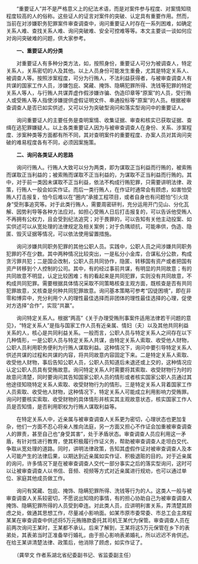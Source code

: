　　“重要证人”并不是严格意义上的纪法术语，而是对案件参与程度、对案情知晓程度较高的人的俗称。这些证人的证言对案件的突破、认定具有重要作用。然而，当前在对涉嫌职务犯罪案件审查调查中，询问重要证人时存在一系列困难，如确定关系人难、查找关系人难、询问突破难、安全可控难等等。本文主要谈一谈如何应对询问突破难的问题，供大家参考。

　　**一、重要证人的分类**

　　对重要证人有多种分类方法，如，按照身份，重要证人可分为被调查人，特定关系人，关系密切的人及其他。以上人员身份可能发生重叠，尤其是特定关系人、被调查人等。按照涉案程度，可分为行贿人，不法利益获得者，与被审查调查人有共谋的国家工作人员，涉嫌包庇、窝藏、掩饰、隐瞒犯罪所得、洗钱等犯罪的特定关系人等人，与行贿人共谋弄虚作假涉嫌诈骗、伪造印章等“原案”的人员，受行贿人或受贿人等人指使涉嫌提供虚假证明文件、串通投标等“原案”的人员。根据被审查调查人是否已如实供述，又可以分为突破型询问和落实型询问中的重要证人。

　　询问重要证人的主要任务是查明案情、收集证据、审查和核实已获取证据、查缉在逃犯罪嫌疑人。以上各类重要证人因为与被审查调查人在身份、关系、涉案程度、涉案种类等方面都有所不同，其对查明案件的重要程度、办案人员对其询问突破的难易程度各有不同，必须因案施策。

　　**二、询问各类证人的思路**

　　询问行贿人。行贿人大致可以分为两类，即为谋取正当利益而行贿的，被索贿而谋取正当利益的；被索贿而谋取不正当利益的，为谋取不正当利益而行贿的。其中，对于前一类因未谋取不正当利益，依法不构成行贿犯罪，只需要讲明法律、政策，行贿人一般会如实作证。而后一类行贿人，在作证时通常会有顾虑，如害怕受贿人打击报复，怕今后难以在“圈内”承接工程项目，或者自身也有问题怕“引火烧身”受刑事追究等。对于此类行贿人，需要周密研判，充分运用开门见山、分化瓦解、因势利导等各种方法应对。如担心受贿人日后打击报复的，可以告诉他受贿人不再拥有公权力，且会受到纪法追究；对于畏罪的，可以告知有关他主动投案、如实供述可以从宽处理的法律规定及相关案例；对于负隅顽抗，可能串供，伪造、隐匿、毁灭证据等情况，可以依法使用留置措施。

　　询问涉嫌共同职务犯罪的其他公职人员。实践中，公职人员之间涉嫌共同职务犯罪的不在少数。其中两种情况比较突出，一是私分小金库，合谋私分公款，构成贪污罪共犯；二是国企改制，公职人员共同协作，隐匿、转移国有资产或者把国有资产转移到个人控制的公司。其中，有的经过事前共谋，有明显的共同故意；有的共同故意不明显，认定比较困难；有的看起来是共同犯罪，实则没有共同故意，不构成共同犯罪。需要根据具体情况采取不同策略核查主观方面，既核查是否有共同犯罪故意，又核查是何种共同犯罪故意。询问基本策略可参考“囚徒困境”，即在非零和博弈中，充分利用个人的理性最佳选择而非团体的理性最佳选择的心理，促使对方选择“合作”，实现“共赢”。

　　询问特定关系人。根据“两高”《关于办理受贿刑事案件适用法律若干问题的意见》，“特定关系人”是指与国家工作人员有近亲属、情妇（夫）以及其他共同利益关系的人，核心是共同利益关系。一般而言，公职人员与特定关系人之间存在以下几种情形，一是公职人员与特定关系人共谋，由特定关系人索取、收受他人财物，公职人员利用职务便利为行贿人谋取利益。这种情况下，询问中要引导特定关系人供述共谋的过程和共谋的内容，将共同故意内容固定下来。二是特定关系人索取、收受他人财物，事后告知公职人员，公职人员知道后未退还或上交的，这种情况应认定公职人员具有受贿故意。询问特定关系人时需要将其索取、收受财物行为时的故意问清楚，同时要询问其告知国家公职人员的情形或者核实国家公职人员通过其他途径知晓特定关系人索取、收受财物行为的情形。三是特定关系人背着国家工作人员索取、收受他人财物，这种情况下，特定关系人可能成立利用影响力受贿罪。询问时要核实索取、收受财物的具体情形并核实其主观故意状态，核实国家工作人员是否知情，是否利用职权为行贿人谋取利益等。

　　在特定关系人中，近亲属与被审查调查人关系更为密切，心理状态也更加复杂，他们一方面不忍心将亲人推向法庭，另一方面又担心不作证会加重被审查调查人的罪责，甚至自己也“身受其害”，处于矛盾状态。审查调查人员应利用这一矛盾，有针对性进行教育，使其积极履行作证义务，帮助被审查调查人走坦白交代、争取从宽处理的道路。同时，讲明法律政策，告知其虚假作证对被审查调查人及本人可能产生的法律后果，以期达到近亲属如实作证、积极退赃的目的。对于近亲属的询问，许多情况下是在被审查调查人交代一部分事实之后的落实型询问，这时可以让被审查调查人以书信、音频、视频等方式对近亲属进行规劝，也可以通过单位、家庭其他成员做工作。

　　询问有窝藏、包庇、掩饰、隐瞒犯罪所得、洗钱等行为的人。这类人一般与被审查调查人关系较密切，不愿说出知晓的事情，有的担心协助自己为被审查调查人掩饰、隐瞒犯罪所得的人员受到牵连。对此类人员，应讲明利害关系，弄清楚其顾虑之处，做通其思想工作，尽量减小影响面。如某市原市委常委、市总工会主席程某某在审查调查中供述将5万元贿赂款委托其司机王某代为保管。审查调查人员在前两次询问王某时，王某都不承认。后来了解到，王某将这5万元保管在乡下的表弟处，其表弟当时正准备举行婚礼，由于担心影响表弟婚礼，所以迟迟不肯供述。在给王某讲清楚法律、政策后，他消除了顾虑，如实作证了。

　　（龚举文 作者系湖北省纪委副书记、省监委副主任）